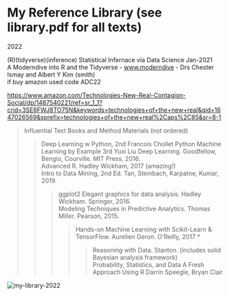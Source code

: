 # My Reference Library (see library.pdf for all texts)  
2022

(R)(tidyverse)(inference) Statistical Infernace via Data Science Jan-2021  
    A Moderndive into R and the Tidyverse - www.moderndive - Drs Chester Ismay and Albert Y Kim (smith)  
    if buy amazon used code ADC22  



https://www.amazon.com/Technologies-New-Real-Contagion-Social/dp/1487540221/ref=sr_1_1?crid=3SE6FWJ8TO75N&keywords=technologies+of+the+new+real&qid=1647026569&sprefix=technologies+of+the+new+real%2Caps%2C85&sr=8-1  

>Influential Text Books and Method Materials  (not ordered)
>>Deep Learning w Python, 2nd Francois Chollet
>>Python Machine Learning by Example 3rd Yuxi Liu
>>Deep Learning. Goodfellow, Bengio, Courville. MIT Press, 2016.  
>>Advanced R. Hadley Wickham, 2017 (amazing!)  
>>Intro to Data Mining, 2nd Ed. Tan, Steinbach, Karpatne, Kumar, 2019.  
>>>ggplot2 Elegant graphics for data analysis. Hadley Wickham. Springer, 2016.     
>>>Modeling Techniques in Predictive Analytics. Thomas Miller. Pearson, 2015.  
>>>>Hands-on Machine Learning with Scikit-Learn & TensorFlow. Aurelien Geron. O'Reilly, 2017 *  
>>>>>Reasoning with Data. Stanton. (includes solid Bayesian analysis framework)  
>>>>>Probability, Statistics, and Data A Fresh Approach Using R  Darrin Speegle, Bryan Clair  

![my-library-2022](https://user-images.githubusercontent.com/59778456/193679900-04ccd057-71b9-4d4b-9a72-f1d85842c3d5.jpg)
